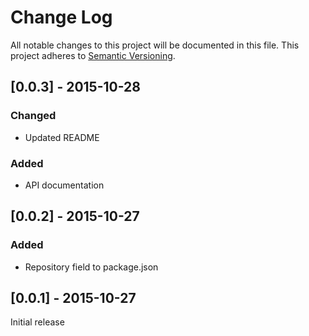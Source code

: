 # Change Log
All notable changes to this project will be documented in this file.
This project adheres to [Semantic Versioning](http://semver.org/).

## [0.0.3] - 2015-10-28
### Changed
- Updated README

### Added
- API documentation

## [0.0.2] - 2015-10-27
### Added
- Repository field to package.json

## [0.0.1] - 2015-10-27

Initial release

